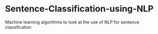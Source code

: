 # Sentence-Classification-using-NLP
Machine learning algorithms to look at the use of NLP for sentence classification
